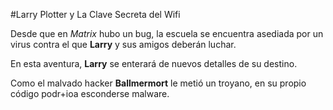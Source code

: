 #Larry Plotter y La Clave Secreta del Wifi

Desde que en *Matrix* hubo un bug, la escuela se encuentra asediada por un virus contra el que **Larry** y sus amigos deberán luchar.

En esta aventura, **Larry** se enterará de nuevos detalles de su destino.

Como el malvado hacker **Ballmermort** le metió un troyano, 
en su propio código podr+ioa esconderse malware.